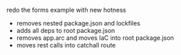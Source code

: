 redo the forms example with new hotness

- removes nested package.json and lockfiles
- adds all deps to root package.json
- removes app.arc and moves IaC into root package.json
- moves rest calls into catchall route
